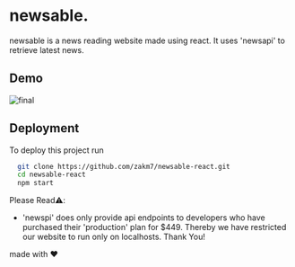 
# newsable.

newsable is a news reading website made using react. It uses 'newsapi' to retrieve latest news.




## Demo

![final](https://user-images.githubusercontent.com/73174780/194040530-dc1fc137-fd60-4e20-a1c5-edc4d25d138c.gif)

## Deployment

To deploy this project run

```bash
  git clone https://github.com/zakm7/newsable-react.git
  cd newsable-react
  npm start
```

Please Read⚠️:
- 'newspi' does only provide api endpoints to developers who have purchased their 'production' plan for $449. Thereby we have restricted our website to run only on localhosts. Thank You!


made with ❤️
